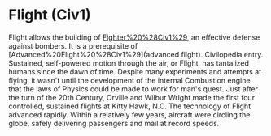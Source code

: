 # Flight (Civ1)

Flight allows the building of [Fighter%20%28Civ1%29](fighters), an effective defense against bombers.
It is a prerequisite of [Advanced%20Flight%20%28Civ1%29](advanced flight).
Civilopedia entry.
Sustained, self-powered motion through the air, or Flight, has tantalized humans since the dawn of time. Despite many experiments and attempts at flying, it wasn't until the development of the internal Combustion engine that the laws of Physics could be made to work for man's quest. Just after the turn of the 20th Century, Orville and Wilbur Wright made the first four controlled, sustained flights at Kitty Hawk, N.C. The technology of Flight advanced rapidly. Within a relatively few years, aircraft were circling the globe, safely delivering passengers and mail at record speeds.